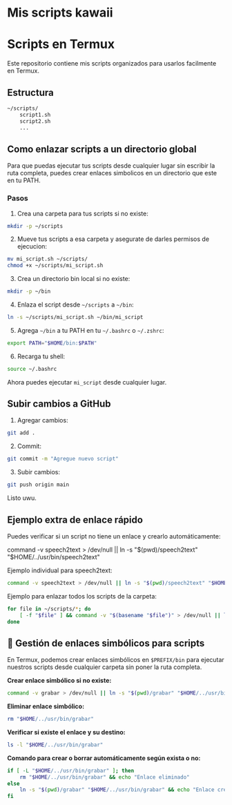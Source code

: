 # Mis scripts kawaii
# Scripts en Termux

Este repositorio contiene mis scripts organizados para usarlos facilmente en Termux.

## Estructura

```bash
~/scripts/
    script1.sh
    script2.sh
    ...
```

## Como enlazar scripts a un directorio global

Para que puedas ejecutar tus scripts desde cualquier lugar sin escribir la ruta completa, puedes crear enlaces simbolicos en un directorio que este en tu PATH.

### Pasos

1. Crea una carpeta para tus scripts si no existe:
```bash
mkdir -p ~/scripts
```

2. Mueve tus scripts a esa carpeta y asegurate de darles permisos de ejecucion:
```bash
mv mi_script.sh ~/scripts/
chmod +x ~/scripts/mi_script.sh
```

3. Crea un directorio bin local si no existe:
```bash
mkdir -p ~/bin
```

4. Enlaza el script desde `~/scripts` a `~/bin`:
```bash
ln -s ~/scripts/mi_script.sh ~/bin/mi_script
```

5. Agrega `~/bin` a tu PATH en tu `~/.bashrc` o `~/.zshrc`:
```bash
export PATH="$HOME/bin:$PATH"
```

6. Recarga tu shell:
```bash
source ~/.bashrc
```

Ahora puedes ejecutar `mi_script` desde cualquier lugar.

## Subir cambios a GitHub

1. Agregar cambios:
```bash
git add .
```

2. Commit:
```bash
git commit -m "Agregue nuevo script"
```

3. Subir cambios:
```bash
git push origin main
```

Listo uwu.

## Ejemplo extra de enlace rápido

Puedes verificar si un script no tiene un enlace y crearlo automáticamente:

command -v speech2text > /dev/null || ln -s "$(pwd)/speech2text" "$HOME/../usr/bin/speech2text"

Ejemplo individual para speech2text:
```bash
command -v speech2text > /dev/null || ln -s "$(pwd)/speech2text" "$HOME/../usr/bin/speech2text"
```

Ejemplo para enlazar todos los scripts de la carpeta:
```bash
for file in ~/scripts/*; do
    [ -f "$file" ] && command -v "$(basename "$file")" > /dev/null || ln -s "$file" "$HOME/../usr/bin/$(basename "$file")"
done
```

## 📂 Gestión de enlaces simbólicos para scripts
En Termux, podemos crear enlaces simbólicos en `$PREFIX/bin` para ejecutar nuestros scripts desde cualquier carpeta sin poner la ruta completa.

**Crear enlace simbólico si no existe:**
```bash
command -v grabar > /dev/null || ln -s "$(pwd)/grabar" "$HOME/../usr/bin/grabar"
```

**Eliminar enlace simbólico:**
```bash
rm "$HOME/../usr/bin/grabar"
```

**Verificar si existe el enlace y su destino:**
```bash
ls -l "$HOME/../usr/bin/grabar"
```

**Comando para crear o borrar automáticamente según exista o no:**
```bash
if [ -L "$HOME/../usr/bin/grabar" ]; then
    rm "$HOME/../usr/bin/grabar" && echo "Enlace eliminado"
else
    ln -s "$(pwd)/grabar" "$HOME/../usr/bin/grabar" && echo "Enlace creado"
fi
```
